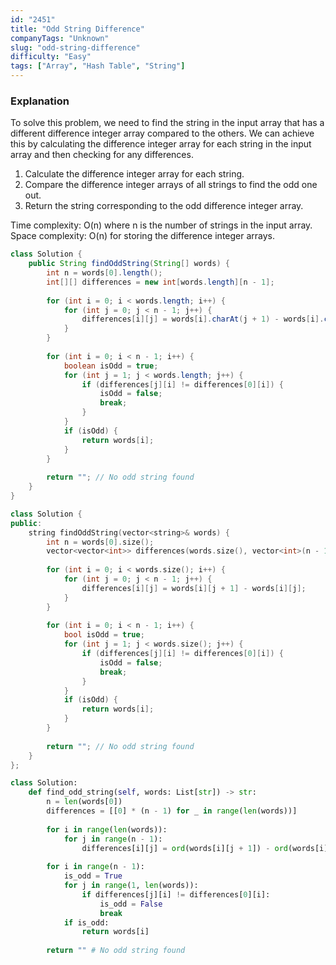 ```yaml
---
id: "2451"
title: "Odd String Difference"
companyTags: "Unknown"
slug: "odd-string-difference"
difficulty: "Easy"
tags: ["Array", "Hash Table", "String"]
---
```


### Explanation
To solve this problem, we need to find the string in the input array that has a different difference integer array compared to the others. We can achieve this by calculating the difference integer array for each string in the input array and then checking for any differences. 

1. Calculate the difference integer array for each string.
2. Compare the difference integer arrays of all strings to find the odd one out.
3. Return the string corresponding to the odd difference integer array.

Time complexity: O(n) where n is the number of strings in the input array.
Space complexity: O(n) for storing the difference integer arrays.
```java
class Solution {
    public String findOddString(String[] words) {
        int n = words[0].length();
        int[][] differences = new int[words.length][n - 1];
        
        for (int i = 0; i < words.length; i++) {
            for (int j = 0; j < n - 1; j++) {
                differences[i][j] = words[i].charAt(j + 1) - words[i].charAt(j);
            }
        }
        
        for (int i = 0; i < n - 1; i++) {
            boolean isOdd = true;
            for (int j = 1; j < words.length; j++) {
                if (differences[j][i] != differences[0][i]) {
                    isOdd = false;
                    break;
                }
            }
            if (isOdd) {
                return words[i];
            }
        }
        
        return ""; // No odd string found
    }
}
```

```cpp
class Solution {
public:
    string findOddString(vector<string>& words) {
        int n = words[0].size();
        vector<vector<int>> differences(words.size(), vector<int>(n - 1, 0));
        
        for (int i = 0; i < words.size(); i++) {
            for (int j = 0; j < n - 1; j++) {
                differences[i][j] = words[i][j + 1] - words[i][j];
            }
        }
        
        for (int i = 0; i < n - 1; i++) {
            bool isOdd = true;
            for (int j = 1; j < words.size(); j++) {
                if (differences[j][i] != differences[0][i]) {
                    isOdd = false;
                    break;
                }
            }
            if (isOdd) {
                return words[i];
            }
        }
        
        return ""; // No odd string found
    }
};
```

```python
class Solution:
    def find_odd_string(self, words: List[str]) -> str:
        n = len(words[0])
        differences = [[0] * (n - 1) for _ in range(len(words))]
        
        for i in range(len(words)):
            for j in range(n - 1):
                differences[i][j] = ord(words[i][j + 1]) - ord(words[i][j])
        
        for i in range(n - 1):
            is_odd = True
            for j in range(1, len(words)):
                if differences[j][i] != differences[0][i]:
                    is_odd = False
                    break
            if is_odd:
                return words[i]
        
        return "" # No odd string found
```